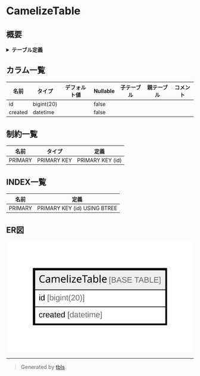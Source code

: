 # CamelizeTable

## 概要

<details>
<summary><strong>テーブル定義</strong></summary>

```sql
CREATE TABLE `CamelizeTable` (
  `id` bigint(20) NOT NULL AUTO_INCREMENT,
  `created` datetime NOT NULL,
  PRIMARY KEY (`id`)
) ENGINE=InnoDB DEFAULT CHARSET=latin1
```

</details>

## カラム一覧

| 名前      | タイプ        | デフォルト値       | Nullable | 子テーブル      | 親テーブル      | コメント     |
| ------- | ---------- | ------------ | -------- | ---------- | ---------- | -------- |
| id      | bigint(20) |              | false    |            |            |          |
| created | datetime   |              | false    |            |            |          |

## 制約一覧

| 名前      | タイプ         | 定義               |
| ------- | ----------- | ---------------- |
| PRIMARY | PRIMARY KEY | PRIMARY KEY (id) |

## INDEX一覧

| 名前      | 定義                           |
| ------- | ---------------------------- |
| PRIMARY | PRIMARY KEY (id) USING BTREE |

## ER図

![er](CamelizeTable.svg)

---

> Generated by [tbls](https://github.com/k1LoW/tbls)
